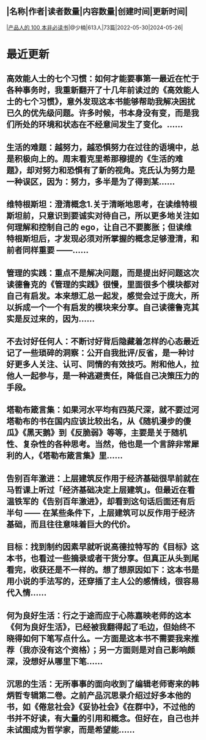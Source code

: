 |名称|作者|读者数量|内容数量|创建时间|更新时间|
---
|[产品人的 100 本非必读书](https://xiaobot.net/p/pm-play-book?refer=0b133df9-27dc-423b-8101-639049001c13)|@少楠|613人|73篇|2022-05-30|2024-05-26|

# 最近更新
## 高效能人士的七个习惯：如何才能要事第一最近在忙于各种事务时，我重新翻开了十几年前读过的《高效能人士的七个习惯》，意外发现这本书能够帮助我解决困扰已久的优先级问题。许多时候，书本身没有变，而是我们所处的环境和状态在不经意间发生了变化。......
## 生活的难题：越努力，越恐惧努力在过往的语境中，总是积极向上的。周末看克里希那穆提的《生活的难题》，却对努力和恐惧有了新的视角。克氏认为努力是一种误区，因为：努力，多半是为了得到某......
## 维特根斯坦：澄清概念1.关于清晰地思考，在读维特根斯坦前，只意识到要诚实对待自己，所以更多地关注如何理解和控制自己的 ego，让自己不要膨胀；但读维特根斯坦后，才发现必须对所掌握的概念足够澄清，和前者同样重要 ——......
## 管理的实践：重点不是解决问题，而是提出好问题这次读德鲁克的《管理的实践》很慢，里面很多个模块都对自己有启发。本来想汇总一起发，感觉会过于庞大，所以拆成一个一个有启发的模块来分享。自己读德鲁克其实是反过来的，因为......
## 不去讨好任何人：不断讨好背后隐藏着怎样的心态最近记了一些琐碎的洞察：公开自我批评/反省，是一种讨好更多人关注、认可、同情的有效技巧。附和他人，拉他人一起参与，是一种逃避责任，降低自己决策压力的手段。
## 塔勒布箴言集：如果河水平均有四英尺深，就不要过河塔勒布的书在国内应该比较出名，从《随机漫步的傻瓜》《黑天鹅》到《反脆弱》等等，主要是关于随机性、复杂性的各种思考。当然，他也是一个言辞非常犀利的人，《塔勒布箴言集》里......
## 告别百年激进：上层建筑反作用于经济基础很早前就在马哲课上听过「经济基础决定上层建筑」。但最近在看温铁军的《告别百年激进》，却看到这句话后面还有后半句 —— 在某些条件下，上层建筑可以反作用于经济基础，而且往往意味着巨大的代价。
## 目标：找到制约因素早就听说高德拉特写的《目标》这本书，也看过一些摘录或者干货分享。但真正从头到尾看完，收获还是不一样的。想了想原因如下：这本书是用小说的手法写的，还穿插了主人公的感情线，很容易代入情......
## 何为良好生活：行之于途而应于心陈嘉映老师的这本《何为良好生活》，已经被我翻得起了毛边，但始终不晓得如何下笔写点什么。一方面是这本书不需要我来推荐（我亦没有这个资格）；另一方面则是对自己影响颇深，没想好从哪里下笔......
## 沉思的生活：无所事事的面向收到了编辑老师寄来的韩炳哲专辑第二卷。之前产品沉思录介绍过好多本他的书，如《倦怠社会》《妥协社会》《在群中》，不过他的书并不好读，有大量的引用和概念。但好在，自己也并未试图成为哲学家，而是希望能......

